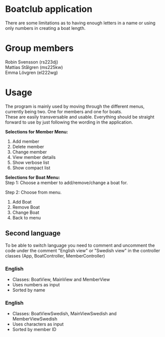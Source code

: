 # Boatclub application

There are some limitations as to having enough letters in a name or using only numbers in creating a boat length.

# Group members
Robin Svensson (rs223dj)  
Mattias Stålgren (ms225kw)  
Emma Lövgren (el222wg)  


# Usage
The program is mainly used by moving through the different menus, currently being two. One for members and one for boats.  
These are easily transversable and usable. Everything should be straight forward to use by just following the wording in the application. 

**Selections for Member Menu:**
1. Add member
2. Delete member
3. Change member
4. View member details
5. Show verbose list
6. Show compact list


**Selections for Boat Menu:**  
Step 1: Choose a member to add/remove/change a boat for.  

Step 2: Choose from menu.
1. Add Boat
2. Remove Boat      
3. Change Boat      
4. Back to menu   

## Second language
To be able to switch language you need to comment and uncomment the code under the comment "English view" or "Swedish view" in the controller classes (App, BoatController, MemberController)

### English
- Classes: BoatView, MainView and MemberView
- Uses numbers as input
- Sorted by name

### English
- Classes: BoatViewSwedish, MainViewSwedish and MemberViewSwedish
- Uses characters as input
- Sorted by member ID

